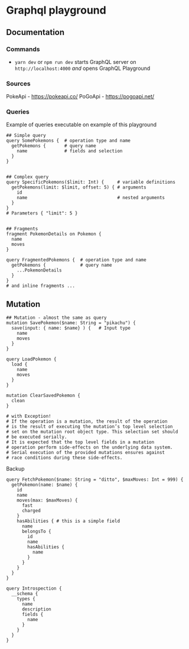# Graphql playground

## Documentation

### Commands
* `yarn dev` or `npm run dev` starts GraphQL server on `http://localhost:4000` _and_ opens GraphQL Playground

### Sources

PokeApi - https://pokeapi.co/
PoGoApi - https://pogoapi.net/

### Queries

Example of queries executable on example of this playground

```
## Simple query
query SomePokemons {  # operation type and name
  getPokemons {       # query name
    name              # fields and selection
  }
}


## Complex query
query SpecificPokemons($limit: Int) {     # variable definitions
  getPokemons(limit: $limit, offset: 5) { # arguments
    id
    name                                  # nested arguments
  } 
}
# Parameters { "limit": 5 }


## Fragments
fragment PokemonDetails on Pokemon {
  name
  moves
}

query FragmentedPokemons {  # operation type and name
  getPokemons {             # query name
    ...PokemonDetails
  }
}
# and inline fragments ...
```

## Mutation

```
## Mutation - almost the same as query
mutation SavePokemon($name: String = "pikachu") {
  save(input: { name: $name} ) {   # Input type
    name
    moves
  }
}

query LoadPokemon {
  load {
    name
    moves
  }
}

mutation ClearSavedPokemon {
  clean
}

# with Exception!
# If the operation is a mutation, the result of the operation
# is the result of executing the mutation’s top level selection
# set on the mutation root object type. This selection set should
# be executed serially.
# It is expected that the top level fields in a mutation 
# operation perform side‐effects on the underlying data system. 
# Serial execution of the provided mutations ensures against 
# race conditions during these side‐effects.
```

Backup
```
query FetchPokemon($name: String = "ditto", $maxMoves: Int = 999) {
  getPokemon(name: $name) {
    id
    name
  	moves(max: $maxMoves) {
      fast
      charged
  	}
    hasAbilities { # this is a simple field
      name
      belongsTo {
        id
        name
        hasAbilities {
          name
        }
      }
    }
  }
}

query Introspection {
  __schema {
    types {
      name
      description
      fields {
        name
      }
    }
  }
}
```